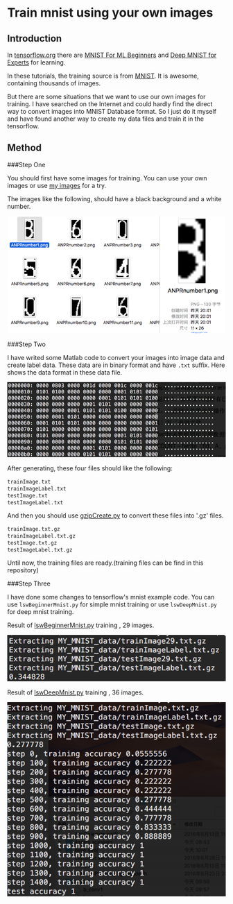 # Train mnist using your own images

## Introduction

In [tensorflow.org](http://www.tensorflow.org) there are [MNIST For ML Beginners](https://www.tensorflow.org/versions/r0.9/tutorials/mnist/beginners/index.html) and [Deep MNIST for Experts](https://www.tensorflow.org/versions/r0.9/tutorials/mnist/pros/index.html) for learning. 

In these tutorials, the training source is from [MNIST](http://yann.lecun.com/exdb/mnist/). It is awesome, containing thousands of images.

But there are some situations that we want to use our own images for training. I have searched on the Internet and could hardly find the direct way to convert images into MNIST Database format. So I just do it myself and have found another way to create my data files and train it in the tensorflow.

## Method
###Step One

You should first have some images for training. You can use your own images or use [my images](https://github.com/LinShiwei/TensorflowLearning/tree/master/trainYourOwnMnist/numberImage) for a try. 

The images like the following, should have a black background and a white number.

![image](https://raw.githubusercontent.com/LinShiwei/TensorflowLearning/master/trainYourOwnMnist/introductionImage/imageSample.png)

###Step Two

I have writed some Matlab code to convert your images into image data and create label data. These data are in binary format and have `.txt` suffix. Here shows the data format in these data file.

![image](https://raw.githubusercontent.com/LinShiwei/TensorflowLearning/master/trainYourOwnMnist/introductionImage/dataFormat.png)

After generating, these four files should like the following:
```
trainImage.txt
trainImageLabel.txt
testImage.txt
testImageLabel.txt
```
And then you should use [gzipCreate.py](https://github.com/LinShiwei/TensorflowLearning/blob/master/trainYourOwnMnist/gzipCreate.py) to convert these files into '.gz' files.
```
trainImage.txt.gz
trainImageLabel.txt.gz
testImage.txt.gz
testImageLabel.txt.gz
```
Until now, the training files are ready.(training files can be find in this repository)

###Step Three

I have done some changes to tensorflow's mnist example code. You can use `lswBeginnerMnist.py` for simple mnist training or use `lswDeepMnist.py` for deep mnist training.

Result of [lswBeginnerMnist.py](https://github.com/LinShiwei/TensorflowLearning/blob/master/trainYourOwnMnist/lswBeginnerMnist.py) training , 29 images.

![image](https://raw.githubusercontent.com/LinShiwei/TensorflowLearning/master/trainYourOwnMnist/introductionImage/beginnerMnistTrainingResult.png)

Result of [lswDeepMnist.py](https://github.com/LinShiwei/TensorflowLearning/blob/master/trainYourOwnMnist/lswDeepMnist.py) training , 36 images.

![image](https://raw.githubusercontent.com/LinShiwei/TensorflowLearning/master/trainYourOwnMnist/introductionImage/deepMnistTrainingResult.png)
